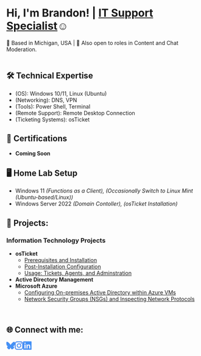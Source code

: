 
<h1> Hi, I'm Brandon! | <a href="https://www.linkedin.com/in/brandontkline/">IT Support Specialist</a>☺</h1>
 📍 Based in Michigan, USA | 🏢 Also open to roles in Content and Chat Moderation.
 
<br/>
<br/>

<h2>🛠️ Technical Expertise</h2>

- (OS): Windows 10/11, Linux (Ubuntu)
- (Networking): DNS, VPN
- (Tools): Power Shell, Terminal
- (Remote Support): Remote Desktop Connection
- (Ticketing Systems): osTicket

<h2>📜 Certifications </h2>

- **Coming Soon**

<h2>🖥️ Home Lab Setup</h2>

- Windows 11 <i>(Functions as a Client), (Occasionally Switch to Linux Mint (Ubuntu-based/Linux))</i>
- Windows Server 2022 <i>(Domain Contoller), (osTicket Installation)</i>

<h2>🚀 Projects:</h2>

<h3>Information Technology Projects</h3>

- <b>osTicket</b>
  - [Prerequisites and Installation](projects/edu/os-ticket/1-osticket-installation.md)
  - [Post-Installation Configuration](projects/edu/os-ticket/2-post-install-config.md)
  - [Usage: Tickets, Agents, and Adminstration](https://github.com/brandontkline/ticket-lifecycle)
- <b>Active Directory Management</b>
- <b>Microsoft Azure</b>
  - [Configuring On-premises Active Directory within Azure VMs](https://github.com/brandontkline/configure-ad)
  - [Network Security Groups (NSGs) and Inspecting Network Protocols](https://github.com/brandontkline/azure-network-protocols)
 
<br/>
<h2>🌐 Connect with me:</h2>

[<img align="left" alt="Josh | Twitter" width="22px" src="img/bluesky.svg" />][bluesky]
[<img align="left" alt="Josh | LinkedIn" width="22px" src="img/instagram.svg" />][linkedin]
[<img align="left" alt="Josh | Instagram" width="22px" src="img/linkedin.svg" />][instagram]

[bluesky]: masternetra.bsky.social
[instagram]: https://www.instagram.com/brandontkline/
[linkedin]: https://www.linkedin.com/in/brandontkline/
